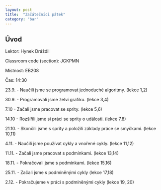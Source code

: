 ```yaml
---
layout: post
title:  "Začátečníci pátek"
category: "bar"
--- 
```


## Úvod

Lektor: Hynek Dráždil

Classroom code (section): JGKPMN

Místnost: EB208

Čas: 14:30

23.9. - Naučili jsme se programovat jednoduché algoritmy. (lekce 1,2)

30.9. - Programovali jsme želví grafiku. (lekce 3,4)

7.10 - Začali jsme pracovat se sprity. (lekce 5,6)

14.10 - Rozšířili jsme si práci se sprity o události. (lekce 7,8)

21.10. - Skončili jsme s sprity a položili základy práce se smyčkami. (lekce 10,11)

4.11. - Naučili jsme používat cykly a vnořené cykly. (lekce 11,12)

11.11. - Začali jsme pracovat s podmínkami. (lekce 13,14)

18.11. - Pokračovali jsme s podmínkami. (lekce 15,16)

25.11. - Začali jsme s podmíněnými cykly (lekce 17,18)

2.12. - Pokračujeme v práci s podmíněnými cykly (lekce 19, 20)
